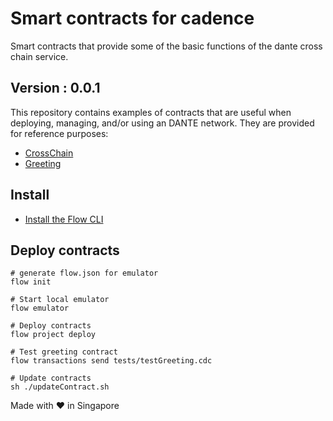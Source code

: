 # Smart contracts for cadence
Smart contracts that provide some of the basic functions of the dante cross chain service.

## Version : 0.0.1

This repository contains examples of contracts that are useful when deploying, managing, and/or using an DANTE network. They are provided for reference purposes:

   * [CrossChain](./contracts/CrossChain)
   * [Greeting](./contracts/Greeting)


## Install

* [Install the Flow CLI](https://docs.onflow.org/flow-cli/install/)


## Deploy contracts

```
# generate flow.json for emulator
flow init

# Start local emulator
flow emulator

# Deploy contracts
flow project deploy

# Test greeting contract
flow transactions send tests/testGreeting.cdc

# Update contracts
sh ./updateContract.sh
```

Made with ❤️ in Singapore
